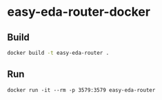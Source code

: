 # easy-eda-router-docker

## Build
```bash
docker build -t easy-eda-router .
```

## Run
```
docker run -it --rm -p 3579:3579 easy-eda-router
```
